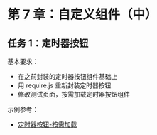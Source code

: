 # 第 7 章：自定义组件（中）

## 任务 1：定时器按钮

基本要求：
- 在之前封装的定时器按钮组件基础上
- 用 require.js 重新封装定时器按钮
- 修改测试页面，按需加载定时器按钮组件

示例参考：
- [定时器按钮-按需加载](http://fe.wangding.in/04-ui-component/01-button/10-index.html)

